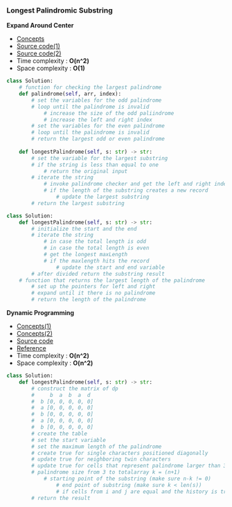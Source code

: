 ### Longest Palindromic Substring

**Expand Around Center**
- [Concepts](images/expand.png)
- [Source code(1)](source/brute.py)
- [Source code(2)](source/expand.py)
- Time complexity : **O(n^2)**
- Space complexity : **O(1)**

```python
class Solution:
    # function for checking the largest palindrome
    def palindrome(self, arr, index):
        # set the variables for the odd palindrome
        # loop until the palindrome is invalid 
            # increase the size of the odd paliindrome
            # increase the left and right index          
        # set the variables for the even palindrome
        # loop until the palindrome is invalid       
        # return the largest odd or even palindrome
        
    def longestPalindrome(self, s: str) -> str:
        # set the variable for the largest substring 
        # if the string is less than equal to one
            # return the original input 
        # iterate the string
            # invoke palindrome checker and get the left and right index 
            # if the length of the substring creates a new record
                # update the largest substring
        # return the largest substring        
```

```python
class Solution:
    def longestPalindrome(self, s: str) -> str:
        # initialize the start and the end
        # iterate the string
            # in case the total length is odd
            # in case the total length is even
            # get the longest maxLength
            # if the maxlength hits the record
                # update the start and end variable
        # after divided return the substring result
    # function that returns the largest length of the palindrome
        # set up the pointers for left and right
        # expand until it there is no palindrome
        # return the length of the palindrome
```

**Dynamic Programming**
- [Concepts(1)](images/dynamic.png)
- [Concepts(2)](images/dynamic2.png)
- [Source code](source/dynamic.py)
- [Reference](https://www.youtube.com/watch?v=UflHuQj6MVA&t=359s)
- Time complexity : **O(n^2)**
- Space complexity : **O(n^2)**

```python
class Solution:
    def longestPalindrome(self, s: str) -> str:
        # construct the matrix of dp
        #     b  a  b  a  d
        #  b [0, 0, 0, 0, 0]
        #  a [0, 0, 0, 0, 0]
        #  b [0, 0, 0, 0, 0]
        #  a [0, 0, 0, 0, 0]
        #  b [0, 0, 0, 0, 0]
        # create the table
        # set the start variable 
        # set the maximum length of the palindrome  
        # create true for single characters positioned diagonally
        # update true for neighboring twin characters
        # update true for cells that represent palindrome larger than 3
        # palindrome size from 3 to totalarray k = (n+1)
            # starting point of the substring (make sure n-k != 0)
                # end point of substring (make sure k < len(s))
                # if cells from i and j are equal and the history is true
        # return the result
```

